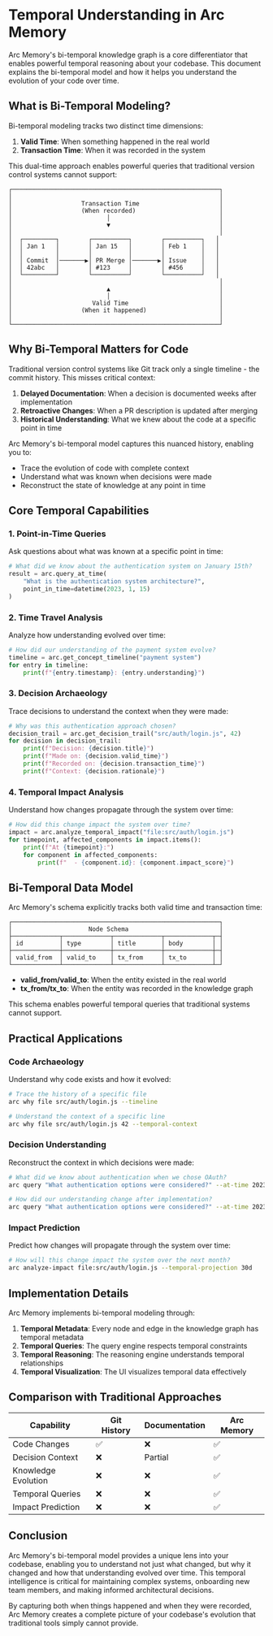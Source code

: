 # Temporal Understanding in Arc Memory

Arc Memory's bi-temporal knowledge graph is a core differentiator that enables powerful temporal reasoning about your codebase. This document explains the bi-temporal model and how it helps you understand the evolution of your code over time.

## What is Bi-Temporal Modeling?

Bi-temporal modeling tracks two distinct time dimensions:

1. **Valid Time**: When something happened in the real world
2. **Transaction Time**: When it was recorded in the system

This dual-time approach enables powerful queries that traditional version control systems cannot support:

```
┌─────────────────────────────────────────────────────────┐
│                                                         │
│                   Transaction Time                      │
│                   (When recorded)                       │
│                          │                              │
│                          ▼                              │
│                                                         │
│  ┌─────────┐        ┌──────────┐        ┌──────────┐   │
│  │ Jan 1   │        │ Jan 15   │        │ Feb 1    │   │
│  │         │        │          │        │          │   │
│  │ Commit  │───────▶│ PR Merge │───────▶│ Issue    │   │
│  │ 42abc   │        │ #123     │        │ #456     │   │
│  └─────────┘        └──────────┘        └──────────┘   │
│                                                         │
│                          ▲                              │
│                          │                              │
│                      Valid Time                         │
│                   (When it happened)                    │
│                                                         │
└─────────────────────────────────────────────────────────┘
```

## Why Bi-Temporal Matters for Code

Traditional version control systems like Git track only a single timeline - the commit history. This misses critical context:

1. **Delayed Documentation**: When a decision is documented weeks after implementation
2. **Retroactive Changes**: When a PR description is updated after merging
3. **Historical Understanding**: What we knew about the code at a specific point in time

Arc Memory's bi-temporal model captures this nuanced history, enabling you to:

- Trace the evolution of code with complete context
- Understand what was known when decisions were made
- Reconstruct the state of knowledge at any point in time

## Core Temporal Capabilities

### 1. Point-in-Time Queries

Ask questions about what was known at a specific point in time:

```python
# What did we know about the authentication system on January 15th?
result = arc.query_at_time(
    "What is the authentication system architecture?",
    point_in_time=datetime(2023, 1, 15)
)
```

### 2. Time Travel Analysis

Analyze how understanding evolved over time:

```python
# How did our understanding of the payment system evolve?
timeline = arc.get_concept_timeline("payment system")
for entry in timeline:
    print(f"{entry.timestamp}: {entry.understanding}")
```

### 3. Decision Archaeology

Trace decisions to understand the context when they were made:

```python
# Why was this authentication approach chosen?
decision_trail = arc.get_decision_trail("src/auth/login.js", 42)
for decision in decision_trail:
    print(f"Decision: {decision.title}")
    print(f"Made on: {decision.valid_time}")
    print(f"Recorded on: {decision.transaction_time}")
    print(f"Context: {decision.rationale}")
```

### 4. Temporal Impact Analysis

Understand how changes propagate through the system over time:

```python
# How did this change impact the system over time?
impact = arc.analyze_temporal_impact("file:src/auth/login.js")
for timepoint, affected_components in impact.items():
    print(f"At {timepoint}:")
    for component in affected_components:
        print(f"  - {component.id}: {component.impact_score}")
```

## Bi-Temporal Data Model

Arc Memory's schema explicitly tracks both valid time and transaction time:

```
┌─────────────────────────────────────────────────────────┐
│                     Node Schema                         │
├─────────────┬─────────────┬─────────────┬─────────────┬─┤
│ id          │ type        │ title       │ body        │ │
├─────────────┼─────────────┼─────────────┼─────────────┼─┤
│ valid_from  │ valid_to    │ tx_from     │ tx_to       │ │
└─────────────┴─────────────┴─────────────┴─────────────┴─┘
```

- **valid_from/valid_to**: When the entity existed in the real world
- **tx_from/tx_to**: When the entity was recorded in the knowledge graph

This schema enables powerful temporal queries that traditional systems cannot support.

## Practical Applications

### Code Archaeology

Understand why code exists and how it evolved:

```bash
# Trace the history of a specific file
arc why file src/auth/login.js --timeline

# Understand the context of a specific line
arc why file src/auth/login.js 42 --temporal-context
```

### Decision Understanding

Reconstruct the context in which decisions were made:

```bash
# What did we know about authentication when we chose OAuth?
arc query "What authentication options were considered?" --at-time 2023-01-15

# How did our understanding change after implementation?
arc query "What authentication options were considered?" --at-time 2023-03-01
```

### Impact Prediction

Predict how changes will propagate through the system over time:

```bash
# How will this change impact the system over the next month?
arc analyze-impact file:src/auth/login.js --temporal-projection 30d
```

## Implementation Details

Arc Memory implements bi-temporal modeling through:

1. **Temporal Metadata**: Every node and edge in the knowledge graph has temporal metadata
2. **Temporal Queries**: The query engine respects temporal constraints
3. **Temporal Reasoning**: The reasoning engine understands temporal relationships
4. **Temporal Visualization**: The UI visualizes temporal data effectively

## Comparison with Traditional Approaches

| Capability | Git History | Documentation | Arc Memory |
|------------|------------|---------------|------------|
| Code Changes | ✅ | ❌ | ✅ |
| Decision Context | ❌ | Partial | ✅ |
| Knowledge Evolution | ❌ | ❌ | ✅ |
| Temporal Queries | ❌ | ❌ | ✅ |
| Impact Prediction | ❌ | ❌ | ✅ |

## Conclusion

Arc Memory's bi-temporal model provides a unique lens into your codebase, enabling you to understand not just what changed, but why it changed and how that understanding evolved over time. This temporal intelligence is critical for maintaining complex systems, onboarding new team members, and making informed architectural decisions.

By capturing both when things happened and when they were recorded, Arc Memory creates a complete picture of your codebase's evolution that traditional tools simply cannot provide.
